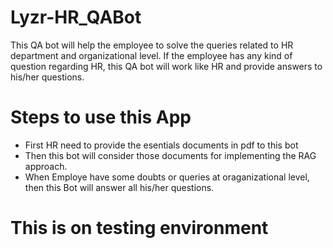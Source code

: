 # Lyzr-HR_QABot

This QA bot will help the employee to solve the queries related to HR department and organizational level. If the employee has any kind of question regarding HR, this QA bot will work like HR and provide answers to his/her questions.

# Steps to use this App
- First HR need to provide the esentials documents in pdf to this bot
- Then this bot will consider those documents for implementing the RAG approach.
- When Employe have some doubts or queries at oraganizational level, then this Bot will answer all his/her questions.

# This is on testing environment

